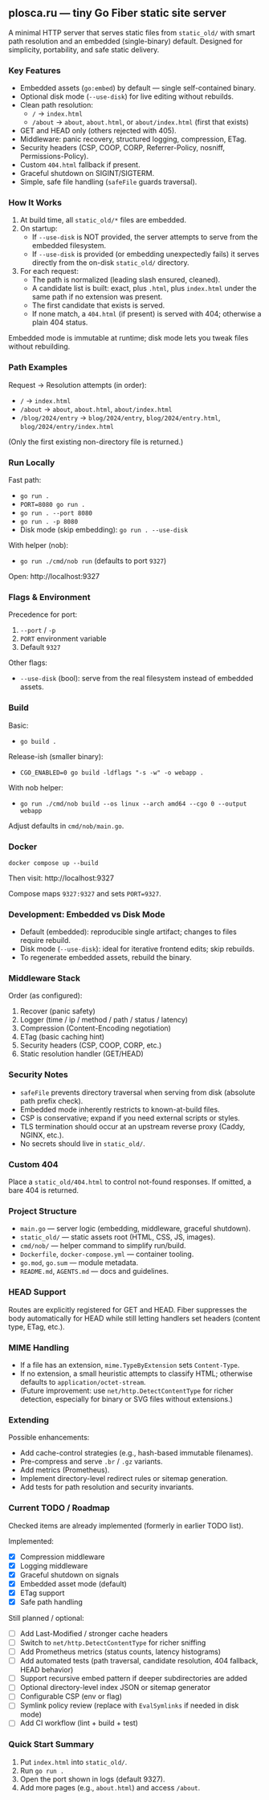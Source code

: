 ## plosca.ru — tiny Go Fiber static site server

A minimal HTTP server that serves static files from `static_old/` with smart path resolution and an embedded (single-binary) default. Designed for simplicity, portability, and safe static delivery.

### Key Features

- Embedded assets (`go:embed`) by default — single self-contained binary.
- Optional disk mode (`--use-disk`) for live editing without rebuilds.
- Clean path resolution:
  - `/` → `index.html`
  - `/about` → `about`, `about.html`, or `about/index.html` (first that exists)
- GET and HEAD only (others rejected with 405).
- Middleware: panic recovery, structured logging, compression, ETag.
- Security headers (CSP, COOP, CORP, Referrer-Policy, nosniff, Permissions-Policy).
- Custom `404.html` fallback if present.
- Graceful shutdown on SIGINT/SIGTERM.
- Simple, safe file handling (`safeFile` guards traversal).

### How It Works

1. At build time, all `static_old/*` files are embedded.
2. On startup:
   - If `--use-disk` is NOT provided, the server attempts to serve from the embedded filesystem.
   - If `--use-disk` is provided (or embedding unexpectedly fails) it serves directly from the on-disk `static_old/` directory.
3. For each request:
   - The path is normalized (leading slash ensured, cleaned).
   - A candidate list is built: exact, plus `.html`, plus `index.html` under the same path if no extension was present.
   - The first candidate that exists is served.
   - If none match, a `404.html` (if present) is served with 404; otherwise a plain 404 status.

Embedded mode is immutable at runtime; disk mode lets you tweak files without rebuilding.

### Path Examples

Request -> Resolution attempts (in order):
- `/` → `index.html`
- `/about` → `about`, `about.html`, `about/index.html`
- `/blog/2024/entry` → `blog/2024/entry`, `blog/2024/entry.html`, `blog/2024/entry/index.html`

(Only the first existing non-directory file is returned.)

### Run Locally

Fast path:
- `go run .`
- `PORT=8080 go run .`
- `go run . --port 8080`
- `go run . -p 8080`
- Disk mode (skip embedding): `go run . --use-disk`

With helper (nob):
- `go run ./cmd/nob run` (defaults to port `9327`)

Open: http://localhost:9327

### Flags & Environment

Precedence for port:
1. `--port` / `-p`
2. `PORT` environment variable
3. Default `9327`

Other flags:
- `--use-disk` (bool): serve from the real filesystem instead of embedded assets.

### Build

Basic:
- `go build .`

Release-ish (smaller binary):
- `CGO_ENABLED=0 go build -ldflags "-s -w" -o webapp .`

With nob helper:
- `go run ./cmd/nob build --os linux --arch amd64 --cgo 0 --output webapp`

Adjust defaults in `cmd/nob/main.go`.

### Docker

```
docker compose up --build
```

Then visit: http://localhost:9327

Compose maps `9327:9327` and sets `PORT=9327`.

### Development: Embedded vs Disk Mode

- Default (embedded): reproducible single artifact; changes to files require rebuild.
- Disk mode (`--use-disk`): ideal for iterative frontend edits; skip rebuilds.
- To regenerate embedded assets, rebuild the binary.

### Middleware Stack

Order (as configured):
1. Recover (panic safety)
2. Logger (time / ip / method / path / status / latency)
3. Compression (Content-Encoding negotiation)
4. ETag (basic caching hint)
5. Security headers (CSP, COOP, CORP, etc.)
6. Static resolution handler (GET/HEAD)

### Security Notes

- `safeFile` prevents directory traversal when serving from disk (absolute path prefix check).
- Embedded mode inherently restricts to known-at-build files.
- CSP is conservative; expand if you need external scripts or styles.
- TLS termination should occur at an upstream reverse proxy (Caddy, NGINX, etc.).
- No secrets should live in `static_old/`.

### Custom 404

Place a `static_old/404.html` to control not-found responses. If omitted, a bare 404 is returned.

### Project Structure

- `main.go` — server logic (embedding, middleware, graceful shutdown).
- `static_old/` — static assets root (HTML, CSS, JS, images).
- `cmd/nob/` — helper command to simplify run/build.
- `Dockerfile`, `docker-compose.yml` — container tooling.
- `go.mod`, `go.sum` — module metadata.
- `README.md`, `AGENTS.md` — docs and guidelines.

### HEAD Support

Routes are explicitly registered for GET and HEAD. Fiber suppresses the body automatically for HEAD while still letting handlers set headers (content type, ETag, etc.).

### MIME Handling

- If a file has an extension, `mime.TypeByExtension` sets `Content-Type`.
- If no extension, a small heuristic attempts to classify HTML; otherwise defaults to `application/octet-stream`.
- (Future improvement: use `net/http.DetectContentType` for richer detection, especially for binary or SVG files without extensions.)

### Extending

Possible enhancements:
- Add cache-control strategies (e.g., hash-based immutable filenames).
- Pre-compress and serve `.br` / `.gz` variants.
- Add metrics (Prometheus).
- Implement directory-level redirect rules or sitemap generation.
- Add tests for path resolution and security invariants.

### Current TODO / Roadmap

Checked items are already implemented (formerly in earlier TODO list).

Implemented:
- [x] Compression middleware
- [x] Logging middleware
- [x] Graceful shutdown on signals
- [x] Embedded asset mode (default)
- [x] ETag support
- [x] Safe path handling

Still planned / optional:
- [ ] Add Last-Modified / stronger cache headers
- [ ] Switch to `net/http.DetectContentType` for richer sniffing
- [ ] Add Prometheus metrics (status counts, latency histograms)
- [ ] Add automated tests (path traversal, candidate resolution, 404 fallback, HEAD behavior)
- [ ] Support recursive embed pattern if deeper subdirectories are added
- [ ] Optional directory-level index JSON or sitemap generator
- [ ] Configurable CSP (env or flag)
- [ ] Symlink policy review (replace with `EvalSymlinks` if needed in disk mode)
- [ ] Add CI workflow (lint + build + test)

### Quick Start Summary

1. Put `index.html` into `static_old/`.
2. Run `go run .`
3. Open the port shown in logs (default 9327).
4. Add more pages (e.g., `about.html`) and access `/about`.
